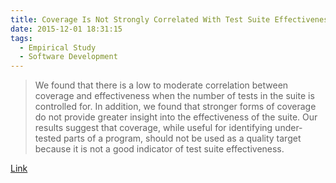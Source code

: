 ```yaml
---
title: Coverage Is Not Strongly Correlated With Test Suite Effectiveness
date: 2015-12-01 18:31:15
tags:
  - Empirical Study
  - Software Development
---
```


> We found that there is a low to moderate correlation between coverage and effectiveness when the number of tests in the suite is controlled for. In addition, we found that stronger forms of coverage do not provide greater insight into the effectiveness of the suite. Our results suggest that coverage, while useful for identifying under-tested parts of a program, should not be used as a quality target because it is not a good indicator of test suite effectiveness.

[Link](http://www.linozemtseva.com/research/2014/icse/coverage/)